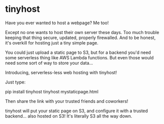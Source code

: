 # tinyhost

Have you ever wanted to host a webpage? Me too!

Except no one wants to host their own server these days. Too much trouble keeping that thing secure, updated, properly firewalled. And to be honest, it's overkill for hosting just a tiny simple page.

You could just upload a static page to S3, but for a backend you'd need some serverless thing like AWS Lambda functions. But even those would need some sort of way to store your data...

Introducing, serverless-less web hosting with tinyhost!

Just type:

pip install tinyhost tinyhost mystaticpage.html

Then share the link with your trusted friends and coworkers!

tinyhost will put your static page on S3, and configure it with a trusted backend... also hosted on S3! It's literally S3 all the way down.